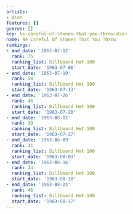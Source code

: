 ```yaml
---
artists:
- Dion
features: []
genres: []
key: be-careful-of-stones-that-you-throw-dion
name: Be Careful Of Stones That You Throw
rankings:
- end_date: '1963-07-12'
  rank: 75
  ranking_list: Billboard Hot 100
  start_date: '1963-07-06'
- end_date: '1963-07-19'
  rank: 58
  ranking_list: Billboard Hot 100
  start_date: '1963-07-13'
- end_date: '1963-07-26'
  rank: 46
  ranking_list: Billboard Hot 100
  start_date: '1963-07-20'
- end_date: '1963-08-02'
  rank: 39
  ranking_list: Billboard Hot 100
  start_date: '1963-07-27'
- end_date: '1963-08-09'
  rank: 31
  ranking_list: Billboard Hot 100
  start_date: '1963-08-03'
- end_date: '1963-08-16'
  rank: 34
  ranking_list: Billboard Hot 100
  start_date: '1963-08-10'
- end_date: '1963-08-23'
  rank: 46
  ranking_list: Billboard Hot 100
  start_date: '1963-08-17'
---
```



